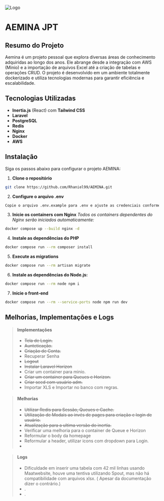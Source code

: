 
![Logo](https://i.pinimg.com/originals/21/11/61/21116158daaeb1459b4ec0758505e1ad.gif)


# AEMINA JPT

## Resumo do Projeto

Aemina é um projeto pessoal que explora diversas áreas de conhecimento adquiridas ao longo dos anos. Ele abrange desde a integração com AWS (Minio) e a importação de arquivos Excel até a criação de tabelas e operações CRUD. O projeto é desenvolvido em um ambiente totalmente dockerizado e utiliza tecnologias modernas para garantir eficiência e escalabilidade.

## Tecnologias Utilizadas

- **Inertia.js** (React) com **Tailwind CSS**
- **Laravel**
- **PostgreSQL**
- **Redis**
- **Nginx** 
- **Docker** 
- **AWS** 

## Instalação

Siga os passos abaixo para configurar o projeto AEMINA:

1. **Clone o repositório**
```bash
git clone https://github.com/Rhaniel99/AEMINA.git
```

2. **Configure o arquivo .env**
```bash
Copie o arquivo .env.example para .env e ajuste as credenciais conforme necessário.
```

3. **Inicie os containers com Nginx**
*Todos os containers dependentes do Nginx serão iniciados automaticamente:*
```bash
docker compose up --build nginx -d
```
4. **Instale as dependências do PHP**
```bash
docker compose run --rm composer install
```
5. **Execute as migrations**
```bash
docker compose run --rm artisan migrate
```

6. **Instale as dependências do Node.js:**
```bash
docker compose run --rm node npm i
```
7. **Inicie o front-end**
```bash
docker compose run --rm --service-ports node npm run dev
```
## Melhorias, Implementações e Logs

> #### Implementações
>
> - ~~Tela de Login.~~
> - ~~Aunteticação.~~
> - ~~Criação de Conta.~~
> - Recuperar Senha
> - ~~Logout~~
> - ~~Instalar Laravel Horizon~~
> - Criar um container para minio.
> - ~~Criar um container para Queues e Horizon.~~
> - ~~Criar seed com usuário adm.~~
> - Importar XLS e Importar no banco com regras.


> #### Melhorias
> 
> - ~~Utilizar Redis para Sessão, Queues e Cache.~~
> - ~~Utilização de Modais ao invés de pages para criação e login de usuário.~~
> - ~~Atualização para a ultima versão do inertia.~~
> - Verificar uma melhoria para o container de Queue e Horizon
> - Reformular o body da homepage
> - Reformular a header, utilizar icons com dropdown para Login.
> - 


> #### Logs
> 
> - Dificuldade em inserir uma tabela com 42 mil linhas usando Maatwebsite, houve uma tentiva utilizando Spout, mas não há compatibilidade com arquivos xlsx. ( Apesar da documentação dizer o contrário.)
> - .
> - .
>
> 

